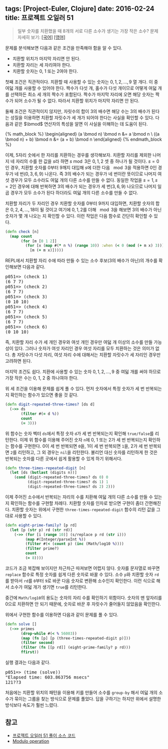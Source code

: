 tags: [Project-Euler, Clojure]
date: 2016-02-24
title: 프로젝트 오일러 51
---
> 일부 숫자를 치환했을 때 8개의 서로 다른 소수가 생기는 가장 작은 소수?
> 문제 자세히 보기: [[국어]](http://euler.synap.co.kr/prob_detail.php?id=51) [[영어]](https://projecteuler.net/problem=51)

문제를 분석해보면 다음과 같은 조건을 만족해야 함을 알 수 있다.

* 치환할 위치가 마지막 자리면 안 된다.
* 치환할 자리는 세 자리여야 한다.
* 치환할 숫자는 0, 1 또는 2여야 한다.

<!--more-->

첫째 조건은 직관적이다. 치환할 때 사용할 수 있는 숫자는 $0, 1, 2, ..., 9$ 열 개다. 이 중 여덟 개를 사용할 수 있어야 한다. 짝수가 다섯 개, 홀수가 다섯 개이므로 어떻게 여덟 개를 선택하든 최소 세 개의 짝수가 포함된다. 짝수가 마지막 자리에 오면 해당 숫자는 짝수가 되어 소수가 될 수 없다. 따라서 치환할 위치가 마지막 자리면 안 된다.

둘째 조건은 직관적이지 않지만, 자릿수의 합이 3의 배수면 해당 수는 3의 배수가 된다는 성질을 이용하면 치환할 자릿수가 세 개가 되어야 한다는 사실을 확인할 수 있다. 다음과 같은 $\bmod$ 연산자의 특성을 알면 이 사실을 이해하는 데 도움이 된다.

{% math_block %}
\begin{aligned}
(a \bmod n) \bmod n &= a \bmod n \\
((a \bmod n) + b) \bmod n &= (a + b) \bmod n
\end{aligned}
{% endmath_block %}

이제, 5자리 숫에서 한 자리를 치환하는 경우를 생각해보자. 치환할 자리를 제외한 나머지 네 자리의 수를 한 값을 $s$라 하면 $s \bmod 3$은 $0, 1, 2$ 셋 중 하나가 될 것이다. $s=0$인 경우, 치환할 숫자를 $0$부터 $9$깨지 대입해 $s$에 더한 다음 $\mod 3$을 적용하면 $0$인 경우가 네 번($0, 3, 6, 9$) 나온다. 즉 $3$의 배수가 되는 경우가 네 번이란 뜻이므로 나머지 여섯 경우가 모두 소수라도 여덟 개의 다른 소수를 만들 수 없다. 동일한 작업을 $s=1, s=2$인 경우에 대해 반복하면 $3$의 배수가 되는 경우가 세 번($3, 6, 9$) 나오므로 나머지 일곱 경우가 모두 소수가 된다 하더라도 여덟 개의 다른 소수를 만들 수 없다.

치환할 자리가 두 자리인 경우 치환할 숫자를 $0$부터 $9$까지 대입하면, 치환할 숫자의 합은 $0, 2, 4, ..., 18$이 될 것이고 여기에 $0, 1, 2$를 더해 $\mod 3$을 해보면 3의 배수가 아닌 숫자가 몇 개 나오는 지 확인할 수 있다. 이런 작업은 다음 함수로 간단히 확인할 수 있다.

```clojure
(defn check [n]
  (map count
       (for [m [0 1 2]]
         (for [x (map #(* n %) (range 10)) :when (< 0 (mod (+ m x) 3))]
           [m (+ m x)]))))
```

REPL에서 치환할 자리 수에 따라 만들 수 있는 소수 후보(3의 배수가 아닌)의 개수를 확인해보면 다음과 같다.

<pre class="console">
p051=> (check 1)
(6 7 7)
p051=> (check 2)
(6 7 7)
p051=> (check 3)
(0 10 10)
p051=> (check 4)
(6 7 7)
p051=> (check 5)
(6 7 7)
p051=> (check 6)
(0 10 10)
</pre>

즉, 치환할 자리 수가 세 개인 경우와 여섯 개인 경우만 여덟 개 이상의 소수를 만들 가능성이 있다. 그러나 숫자가 여섯 자리인 경우 여섯 자리를 모두 치환하는 것은 의미가 없다. 총 자릿수가 다섯 자리, 여섯 자리 수에 대해서는 치환할 자릿수가 세 자리인 경우만 고려하면 된다.

마지막 조건도 쉽다. 치환에 사용할 수 있는 숫자 $0, 1, 2, ..., 9$ 중 여덟 개를 써야 하므로 가장 작은 수는 $0$, $1$, $2$ 중 하나여야 한다.

위 세 조건을 이용해 문제를 쉽게 풀 수 있다. 먼저 숫자에서 특정 숫자가 세 번 반복되는지 확인하는 함수가 있으면 좋을 것 같다.

```clojure
(defn digit-repeated-three-times? [ds d]
  (->> ds
       (filter #(= d %))
       count
       (= 3)))
```

위 함수는 숫자 벡터 `ds`에서 특정 숫자 `d`가 세 번 반복되는지 확인해 `true/false`를 리턴한다. 이제 위 함수를 이용해 주어진 숫자 `n`에  $0$, $1$ 또는 $2$가 세 번 반복되는지 확인하는 함수를 구현한다. $0$이 세 번 반복되면 `0`을, $1$이 세 번 반복되면 `1`을, $2$가 세 번 반복되면 `2`를 리턴하고, 그 외 경우는 `nil`을 리턴한다. 불리언 대신 숫자를 리턴하게 한 것은 반복되는 숫자를 다른 곳에서 쉽게 활용할 수 있게 하기 위해서다.

```clojure
(defn three-times-repeated-digit [n]
  (let [ds (butlast (digits n))]
    (cond (digit-repeated-three-times? ds 0) 0
          (digit-repeated-three-times? ds 1) 1
          (digit-repeated-three-times? ds 2) 2)))
```

이제 주어진 소수에서 반복되는 자리의 수를 치환해 여덟 개의 다른 소수를 만들 수 있는지 확인하는 함수를 구현할 차례다. 치환할 숫자를 인자로 받으면 구현이 좀더 간편해진다. 치환할 숫자는 위에서 구현한 `three-times-repeated-digit` 함수의 리턴 값을 그대로 사용할 수 있다.

```clojure
(defn eight-prime-family? [p rd]
  (let [p (str p) rd (str rd)]
    (->> (for [i (range 10)] (s/replace p rd (str i)))
         (map #(Integer/parseInt %))
         (filter #(< (count p) (inc (Math/log10 %))))
         (filter prime?)
         count
         (= 8))))
```

코드가 조금 복잡해 보이지만 차근차근 따져보면 어렵지 않다. 숫자를 문자열로 바꾸면 `replace` 함수로 특정 숫자를 쉽게 다른 숫자로 바꿀 수 있다. 소수 `p`와 치환할 숫자 `rd`를 받아서 `rd`를 `0`부터 `9`로 바꾼 다음 숫자로 변환해 소수인지 확인한다. 이런 식으로 해서 소수가 여덟 개가 생기면 `true`를 리턴한다.

중간에 `Math/log10`의 용도는 숫자의 자리 수를 확인하기 위함이다. 숫자의 맨 앞자리를 $0$으로 치환하면 안 되기 때문에, 숫자로 바꾼 후 자릿수가 줄어들지 않았음을 확인한다.

위에서 구현한 함수를 이용하면 다음과 같이 문제를 풀 수 있다.

```clojure
(defn solve []
  (->> primes
       (drop-while #(< % 56003))
       (map (fn [p] [p (three-times-repeated-digit p)]))
       (filter second)
       (filter (fn [[p rd]] (eight-prime-family? p rd)))
       ffirst))
```

실행 결과는 다음과 같다.

<pre class="console">
p051=> (time (solve))
"Elapsed time: 603.863756 msecs"
121??3
</pre>

처음에는 치환할 위치의 패턴을 이용해 키를 만들어 소수를 `group-by` 해서 여덟 개의 소수가 묶이는 그룹을 찾는 방식으로 문제를 풀었다. 답을 구하기는 하지만 위에서 설명한 방식보다 속도가 훨씬 느렸다.

## 참고
* [프로젝트 오일러 51 풀이 소스 코드](https://github.com/ntalbs/euler/blob/master/src/p051.clj)
* [Modulo operation](https://en.wikipedia.org/wiki/Modulo_operation#Equivalencies)
